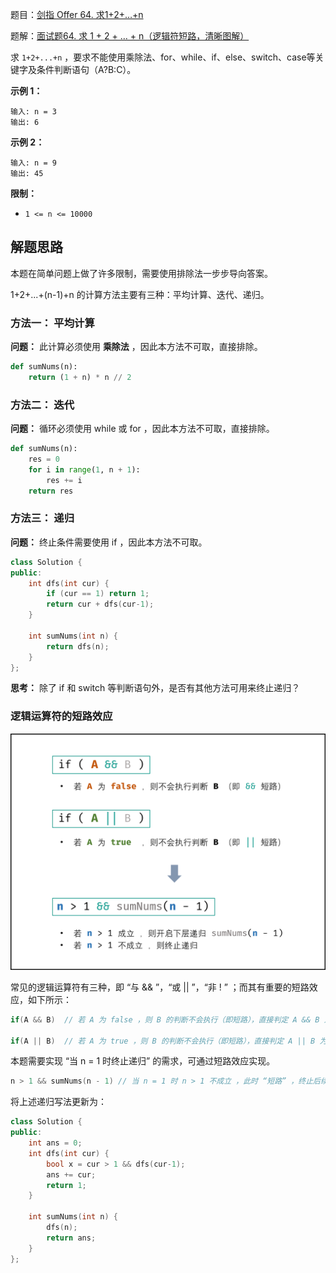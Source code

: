 题目：[剑指 Offer 64. 求1+2+…+n](https://leetcode.cn/problems/qiu-12n-lcof/)

题解：[面试题64. 求 1 + 2 + … + n（逻辑符短路，清晰图解）](https://leetcode.cn/problems/qiu-12n-lcof/solution/mian-shi-ti-64-qiu-1-2-nluo-ji-fu-duan-lu-qing-xi-/)

求 `1+2+...+n` ，要求不能使用乘除法、for、while、if、else、switch、case等关键字及条件判断语句（A?B:C）。

**示例 1：**

```
输入: n = 3
输出: 6
```

**示例 2：**

```
输入: n = 9
输出: 45
```

**限制：**

- `1 <= n <= 10000`

## 解题思路

本题在简单问题上做了许多限制，需要使用排除法一步步导向答案。

1+2+...+(n-1)+n 的计算方法主要有三种：平均计算、迭代、递归。

### **方法一：** 平均计算

**问题：** 此计算必须使用 **乘除法** ，因此本方法不可取，直接排除。

```python
def sumNums(n):
    return (1 + n) * n // 2
```

### **方法二：** 迭代

**问题：** 循环必须使用 while 或 for ，因此本方法不可取，直接排除。

```python
def sumNums(n):
    res = 0
    for i in range(1, n + 1):
        res += i
    return res
```

### **方法三：** 递归

**问题：** 终止条件需要使用 if ，因此本方法不可取。

```cpp
class Solution {
public: 
    int dfs(int cur) {
        if (cur == 1) return 1;
        return cur + dfs(cur-1);
    }

    int sumNums(int n) {
        return dfs(n);
    }
};
```

**思考：** 除了 if 和 switch 等判断语句外，是否有其他方法可用来终止递归？

### 逻辑运算符的短路效应

![剑指64](../../img/剑指64.png)

常见的逻辑运算符有三种，即 “与 \&\& ”，“或 || ”，“非 ! ” ；而其有重要的短路效应，如下所示：

```cpp
if(A && B)  // 若 A 为 false ，则 B 的判断不会执行（即短路），直接判定 A && B 为 false

if(A || B)  // 若 A 为 true ，则 B 的判断不会执行（即短路），直接判定 A || B 为 true
```

本题需要实现 “当 n = 1 时终止递归” 的需求，可通过短路效应实现。

```cpp
n > 1 && sumNums(n - 1) // 当 n = 1 时 n > 1 不成立 ，此时 “短路” ，终止后续递归
```

将上述递归写法更新为：

```cpp
class Solution {
public:
    int ans = 0;
    int dfs(int cur) {
        bool x = cur > 1 && dfs(cur-1);
        ans += cur;
        return 1;
    }

    int sumNums(int n) {
        dfs(n);
        return ans;
    }
};
```


